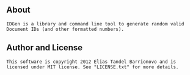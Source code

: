 About
---
    IDGen is a library and command line tool to generate random valid Document IDs (and other formatted numbers).

Author and License
---
    This software is copyright 2012 Elias Tandel Barrionovo and is licensed under MIT license. See "LICENSE.txt" for more details.
